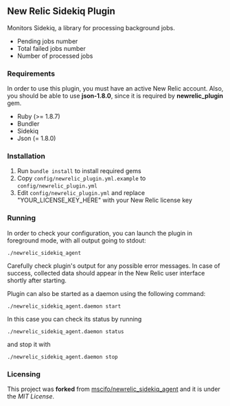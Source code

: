 
## New Relic Sidekiq Plugin

Monitors Sidekiq, a library for processing background jobs.

  - Pending jobs number
  - Total failed jobs number
  - Number of processed jobs

### Requirements

In order to use this plugin, you must have an active New Relic account.
Also, you should be able to use **json-1.8.0**, since it is required by **newrelic_plugin** gem.

  - Ruby (>= 1.8.7)
  - Bundler
  - Sidekiq
  - Json (= 1.8.0)


### Installation

1. Run `bundle install` to install required gems
2. Copy `config/newrelic_plugin.yml.example` to `config/newrelic_plugin.yml`
3. Edit `config/newrelic_plugin.yml` and replace "YOUR_LICENSE_KEY_HERE" with your New Relic license key

### Running 

In order to check your configuration, you can launch the plugin
in foreground mode, with all output going to stdout:

    ./newrelic_sidekiq_agent

Carefully check plugin's output for any possible error messages.
In case of success, collected data should appear in the New Relic
user interface shortly after starting.

Plugin can also be started as a daemon using the following command:

    ./newrelic_sidekiq_agent.daemon start

In this case you can check its status by running

    ./newrelic_sidekiq_agent.daemon status

and stop it with

    ./newrelic_sidekiq_agent.daemon stop

### Licensing

This project was **forked** from [mscifo/newrelic_sidekiq_agent](https://github.com/mscifo/newrelic_sidekiq_agent) and it is under the *MIT License*. 

